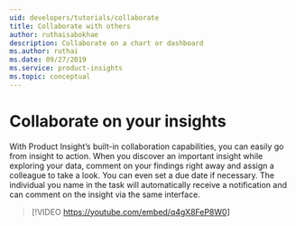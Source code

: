 ```yaml
---
uid: developers/tutorials/collaborate
title: Collaborate with others
author: ruthaisabokhae
description: Collaborate on a chart or dashboard
ms.author: ruthai
ms.date: 09/27/2019
ms.service: product-insights
ms.topic: conceptual
---
```


# Collaborate on your insights

With Product Insight’s built-in collaboration capabilities, you can easily go from insight to action. When you discover an important insight while exploring your data, comment on your findings right away and assign a colleague to take a look.  You can even set a due date if necessary. The individual you name in the task will automatically receive a notification and can comment on the insight via the same interface.

>[!VIDEO https://youtube.com/embed/q4gX8FeP8W0] 
